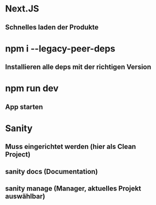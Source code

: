 # Next.JS
## Schnelles laden der Produkte

# npm i --legacy-peer-deps
## Installieren alle deps mit der richtigen Version

# npm run dev
## App starten

# Sanity
## Muss eingerichtet werden (hier als Clean Project)
## sanity docs (Documentation)
## sanity manage (Manager, aktuelles Projekt auswählbar)